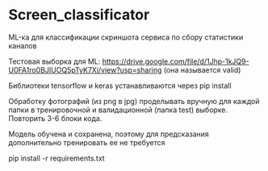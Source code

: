 # Screen_classificator
ML-ка для классификации скриншота сервиса по сбору статистики каналов

Тестовая выборка для ML: https://drive.google.com/file/d/1Jhp-1kJQ9-U0FA1ro0BJIUOQ5pTyK7Xi/view?usp=sharing (она называется valid)

Библиотеки tensorflow и keras устанавливаются через pip install

Обработку фотографий (из png в jpg) проделывать вручную для каждой папки в тренировочной и валидационной (папка test) выборке. Повторить 3-6 блоки кода.

Модель обучена и сохранена, поэтому для предсказания дополнительно тренировать ее не требуется

pip install -r requirements.txt
